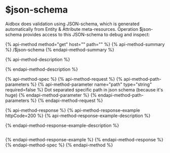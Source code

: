 # $json-schema

Aidbox does validation using JSON-schema, which is generated automatically from Entity & Attribute meta-resources. Operation $json-schema provides access to this JSON-schema to debug and inspect:

{% api-method method="get" host="" path="" %}
{% api-method-summary %}
/$json-schema
{% endapi-method-summary %}

{% api-method-description %}

{% endapi-method-description %}

{% api-method-spec %}
{% api-method-request %}
{% api-method-path-parameters %}
{% api-method-parameter name="path" type="string" required=false %}
Dot separated specific path in json schema \(because it's huge\)
{% endapi-method-parameter %}
{% endapi-method-path-parameters %}
{% endapi-method-request %}

{% api-method-response %}
{% api-method-response-example httpCode=200 %}
{% api-method-response-example-description %}

{% endapi-method-response-example-description %}

```

```
{% endapi-method-response-example %}
{% endapi-method-response %}
{% endapi-method-spec %}
{% endapi-method %}

